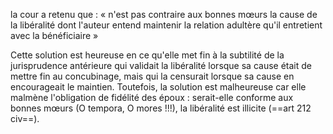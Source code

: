 la cour a retenu que : « n'est pas contraire aux bonnes mœurs la cause de la libéralité dont l'auteur entend maintenir la relation adultère qu'il entretient avec la bénéficiaire »

Cette solution est heureuse en ce qu'elle met fin à la subtilité de la jurisprudence antérieure qui validait la libéralité lorsque sa cause était de mettre fin au concubinage, mais qui la censurait lorsque sa cause en encourageait le maintien. Toutefois, la solution est malheureuse car elle malmène l'obligation de fidélité des époux : serait-elle conforme aux bonnes mœurs (O tempora, O mores !!!), la libéralité est illicite (==art 212 civ==).